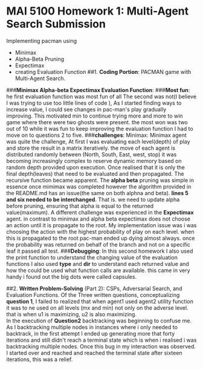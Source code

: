 # MAI 5100 Homework 1: Multi-Agent Search Submission

Implementing pacman using
- Minimax
- Alpha-Beta Pruning
- Expectimax
-  creating Evaluation Function
##1. **Coding Portion**: PACMAN game with Multi-Agent Search.

###**Minimax Alpha-beta Expectimax Evaluation Function**:
###**Most fun**:
   he first evaluation function was most fun of all The second was not(I believe I was trying to use too little lines of code ),  As I started  finding ways to increase value, I could see changes in pac-man's play gradually\
   improving. This  motivated min to continue trying more and more  to win game where there were two ghosts were present. the most won was two out of 10
   while it was fun to keep improving the evaluation  function  I had to move on to  questions 2 to five.
###**challenges**:
   Minimax: Minimax agent was quite the challenge,  At first I was evaluating each level(depth) of play  and store the result in a matrix iteratively. the move of each agent is distributed
   randomly  between (North, South, East, west, stop) it was becoming increasingly complex to reserve dynamic memory based on  random depth  provided upon execution.  Once realised that it
   is only the final depth(leaves) that need to be evaluated and then propagated. The recursive function became apparent.
   The **alpha beta** pruning was simple in essence once mimimax was completed however the algorithm provided in the README.md has an issue(the same on both alphna and beta). **lines 5 and six needed to be interchanged**.  That is.  we need to update alpha before pruning, ensuring that alpha is  equal to the returned value(maximum).
   A different challenge was experienced in the **Expectimax** agent. in contrast to minimax and alpha beta expectimax does not choose an action until it is propagate to the root. My implementation issue was  i was choosing  the action with the highest probability of  play  on  each level. when this is propagated to the root pac-man ended up dying  almost always. once the probability was returned on behalf of the branch and not on  a specific leaf it passed all test.
###**Debugging**:
   In this second homework I also used the print function to understand the changing value of the evaluation functions
   I also used **type** and **dir** to understand each returned value  and how the could be used what function calls are available.
   this came in very handy i found out the big dots were called capsules. 


##2. **Written Problem-Solving** (Part 2): CSPs, Adversarial Search, and Evaluation Functions.
     Of the Three written questions,  conceptualizing  **question 1**, I failed to realized that when agent1 used agent2 utility function it was to  ne used on all levels (mx and min) not only on the adverse level. that is when u1 is maximizing, u2 is also maximizing.  
     In the execution of **Question2**  backtracking was beginning to confuse me. As I backtracking multiple nodes in instances where i only needed to backtrack, in the first attempt I ended up generating more that forty iterations and still didn't reach a terminal state which is when i realised i was backtracking multiple nodes. Once this bug  in my interaction was observed.
     I started over and  reached and reached the terminal state after sixteen iterations, this was a relief.
